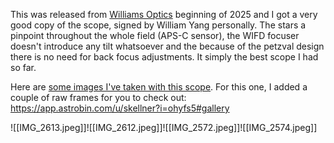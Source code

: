 This was released from [Williams Optics](https://williamoptics.com/products/cat-91-wifd) beginning of 2025 and I got a very good copy of the scope, signed by William Yang personally. The stars a pinpoint throughout the whole field (APS-C sensor), the WIFD focuser doesn't introduce any tilt whatsoever and the because of the petzval design there is no need for back focus adjustments. It simply the best scope I had so far. 

Here are [some images I've taken with this scope](https://app.astrobin.com/u/skellner?folder-type=gear&active=NT58708#smart-folders). For this one, I added a couple of raw frames for you to check out: https://app.astrobin.com/u/skellner?i=ohyfs5#gallery

![[IMG_2613.jpeg]]![[IMG_2612.jpeg]]![[IMG_2572.jpeg]]![[IMG_2574.jpeg]]